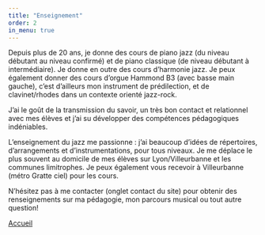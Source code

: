 ```yaml
---
title: "Enseignement"
order: 2
in_menu: true
---
```

<p1> Depuis plus de 20 ans, je donne des cours de piano jazz (du niveau débutant au niveau confirmé) et de piano classique (de niveau débutant à intermédiaire).
Je donne en outre des cours d’harmonie jazz. Je peux également donner des cours d’orgue Hammond B3 (avec basse main gauche), c’est d’ailleurs mon instrument de prédilection, et de clavinet/rhodes dans un contexte orienté jazz-rock.</p1> 

<p1> J’ai le goût de la transmission du savoir, un très bon contact et relationnel avec mes élèves et j’ai su développer des compétences pédagogiques indéniables.</p1> 

<p1> L’enseignement du jazz me passionne : j’ai beaucoup d’idées de répertoires, d’arrangements et d’instrumentations, pour tous niveaux.</p1> 
 
<p1> Je me déplace le plus souvent au domicile de mes élèves sur Lyon/Villeurbanne et les communes limitrophes. Je peux également vous recevoir à Villeurbanne (métro Gratte ciel) pour les cours.</p1> 

<p1> N’hésitez pas à me contacter (onglet contact du site) pour obtenir des renseignements sur ma pédagogie, mon parcours musical ou tout autre question!</p1>


<a href="index.html" class="bouton">Accueil</a> 